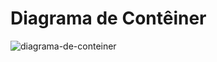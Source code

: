 # Diagrama de Contêiner

![diagrama-de-conteiner](https://github.com/user-attachments/assets/5fe54a89-8411-40a1-94af-89c02da544f3)
